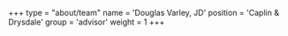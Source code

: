 +++
type = "about/team"
name = 'Douglas Varley, JD'
position = 'Caplin & Drysdale'
group = 'advisor'
weight = 1
+++
